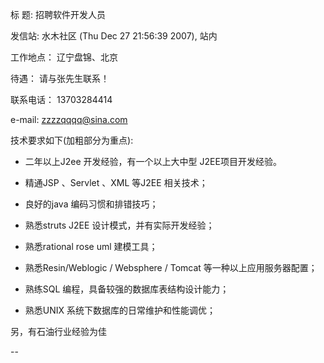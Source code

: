 标  题: 招聘软件开发人员

发信站: 水木社区 (Thu Dec 27 21:56:39 2007), 站内



工作地点： 辽宁盘锦、北京

待遇：     请与张先生联系！

联系电话： 13703284414

e-mail:   zzzzqqqq@sina.com   

 

 

技术要求如下(加粗部分为重点):

- 二年以上J2ee 开发经验，有一个以上大中型 J2EE项目开发经验。 

- 精通JSP 、Servlet 、XML 等J2EE 相关技术； 

- 良好的java 编码习惯和排错技巧； 

- 熟悉struts  J2EE 设计模式，并有实际开发经验； 

- 熟悉rational rose uml 建模工具； 

- 熟悉Resin/Weblogic / Websphere / Tomcat 等一种以上应用服务器配置； 

- 熟练SQL 编程，具备较强的数据库表结构设计能力； 

- 熟悉UNIX 系统下数据库的日常维护和性能调优；



另，有石油行业经验为佳

--
